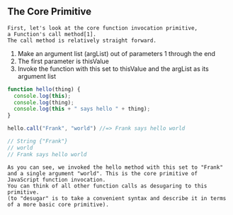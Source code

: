 ## The Core Primitive

```
First, let's look at the core function invocation primitive, 
a Function's call method[1]. 
The call method is relatively straight forward.
```

1. Make an argument list (argList) out of parameters 1 through the end
2. The first parameter is thisValue
3. Invoke the function with this set to thisValue and the argList as its argument list

```js
function hello(thing) {
  console.log(this);
  console.log(thing);
  console.log(this + " says hello " + thing);
}

hello.call("Frank", "world") //=> Frank says hello world

// String {"Frank"}
// world
// Frank says hello world
```

```
As you can see, we invoked the hello method with this set to "Frank" and a single argument "world". This is the core primitive of JavaScript function invocation. 
You can think of all other function calls as desugaring to this primitive. 
(to "desugar" is to take a convenient syntax and describe it in terms of a more basic core primitive).

```